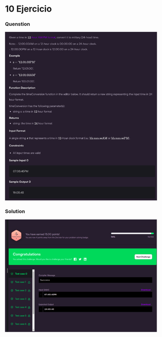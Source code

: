 # 10 Ejercicio

### Quenstion
![imagen pegada](img1.png)

### Solution
![imagen pegada (2)](img2.png)

